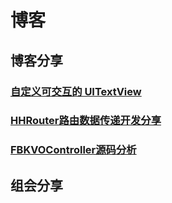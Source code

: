 # 博客

## 博客分享

### [自定义可交互的 UITextView](interactiveTextView/iOS-interactiveTextView.md)

### [HHRouter路由数据传递开发分享](interactiveTextView/iOS-HHRouter.md)

### [FBKVOController源码分析](interactiveTextView/ios-FBKVOController.md)





## 组会分享













